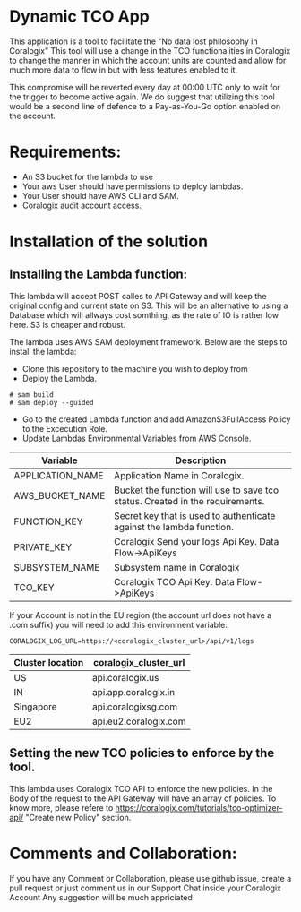 # Dynamic TCO App
This application is a tool to facilitate the "No data lost philosophy in Coralogix"
This tool will use a change in the TCO functionalities in Coralogix to change the manner in which the account units are counted and allow for much more data to flow in but with less features enabled to it.

This compromise will be reverted every day at 00:00 UTC only to wait for the trigger to become active again.
We do suggest that utilizing this tool would be a second line of defence to a Pay-as-You-Go option enabled on the account.

# Requirements:
- An S3 bucket for the lambda to use
- Your aws User should have permissions to deploy lambdas.
- Your User should have AWS CLI and SAM.
- Coralogix audit account access.

# Installation of the solution
## Installing the Lambda function:
This lambda will accept POST calles to API Gateway and will keep the original config and current state on S3.
This will be an alternative to using a Database which will allways cost somthing, as the rate of IO is rather low here.
S3 is cheaper and robust.

The lambda uses AWS SAM deployment framework.
Below are the steps to install the lambda:
- Clone this repository to the machine you wish to deploy from
- Deploy the Lambda.
```
# sam build
# sam deploy --guided
```
- Go to the created Lambda function and add AmazonS3FullAccess Policy to the Excecution Role.
- Update Lambdas Environmental Variables from AWS Console.

Variable |Description
----------|------------
APPLICATION_NAME |Application Name in Coralogix.
AWS_BUCKET_NAME |Bucket the function will use to save tco status. Created in the requirements.
FUNCTION_KEY |Secret key that is used to authenticate against the lambda function.
PRIVATE_KEY |Coralogix Send your logs Api Key. Data Flow->ApiKeys
SUBSYSTEM_NAME |Subsystem name in Coralogix
TCO_KEY |Coralogix TCO Api Key. Data Flow->ApiKeys


If your Account is not in the EU region (the account url does not have a .com suffix)
you will need to add this environment variable:
```
CORALOGIX_LOG_URL=https://<coralogix_cluster_url>/api/v1/logs
```
Cluster location | coralogix_cluster_url
-----------------| --------------------
US| api.coralogix.us
IN| api.app.coralogix.in
Singapore| api.coralogixsg.com
EU2| api.eu2.coralogix.com

## Setting the new TCO policies to enforce by the tool.
This lambda uses Coralogix TCO API to enforce the new policies.
In the Body of the request to the API Gateway will have an array of policies.
To know more, please refere to https://coralogix.com/tutorials/tco-optimizer-api/ "Create new Policy" section.

# Comments and Collaboration:
If you have any Comment or Collaboration, please use github issue, create a pull request or just comment us in our Support Chat inside your Coralogix Account
Any suggestion will be much appriciated 
